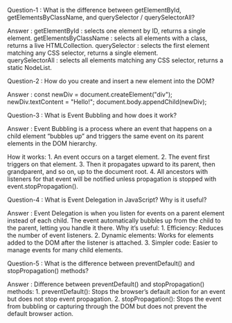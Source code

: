 Question-1 : What is the difference between getElementById, getElementsByClassName, and querySelector / querySelectorAll?

Answer : getElementById : selects one element by ID, returns a single element.
 getElementsByClassName : selects all elements with a class, returns a live HTMLCollection.
 querySelector : selects the first element matching any CSS selector, returns a single element.    
 querySelectorAll : selects all elements matching any CSS selector, returns a static NodeList.

Question-2 : How do you create and insert a new element into the DOM?

Answer : const newDiv = document.createElement("div");
         newDiv.textContent = "Hello!";
         document.body.appendChild(newDiv);

Question-3 : What is Event Bubbling and how does it work?

Answer : Event Bubbling is a process where an event that happens on a child element “bubbles up” and triggers the same event on its parent elements in the DOM hierarchy.

 How it works: 1. An event occurs on a target element.
                       2. The event first triggers on that element.
                       3. Then it propagates upward to its parent, then grandparent, and so on, up to the document root.
                       4. All ancestors with listeners for that event will be notified unless propagation is stopped with event.stopPropagation().

Question-4 : What is Event Delegation in JavaScript? Why is it useful?

Answer : Event Delegation is when you listen for events on a parent element instead of each child. The event automatically bubbles up from the child to the parent, letting you handle it there.
         Why it’s useful: 1. Efficiency: Reduces the number of event listeners.
                          2. Dynamic elements: Works for elements added to the DOM after the listener is attached.
                          3. Simpler code: Easier to manage events for many child elements.

Question-5 : What is the difference between preventDefault() and stopPropagation() methods?

Answer : Difference between preventDefault() and stopPropagation() methods:
         1. preventDefault(): Stops the browser’s default action for an event but does not stop event propagation.
         2. stopPropagation(): Stops the event from bubbling or capturing through the DOM but does not prevent the default browser action.
         
    
         
